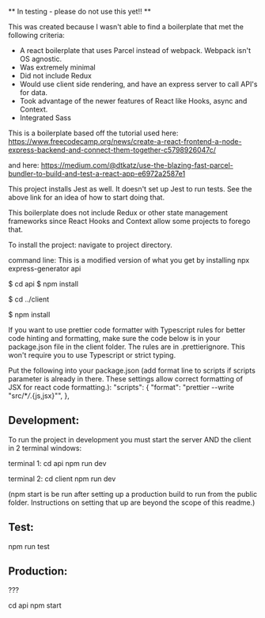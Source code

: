 ** In testing - please do not use this yet!! **

This was created because I wasn't able to find a boilerplate that met the following criteria:

- A react boilerplate that uses Parcel instead of webpack. Webpack isn't OS agnostic.
- Was extremely minimal
- Did not include Redux
- Would use client side rendering, and have an express server to call API's for data.
- Took advantage of the newer features of React like Hooks, async and Context.
- Integrated Sass

This is a boilerplate based off the tutorial used here:
https://www.freecodecamp.org/news/create-a-react-frontend-a-node-express-backend-and-connect-them-together-c5798926047c/

and here:
https://medium.com/@dtkatz/use-the-blazing-fast-parcel-bundler-to-build-and-test-a-react-app-e6972a2587e1

This project installs Jest as well. It doesn't set up Jest to run tests. See the above link for an idea of how to start doing that.

This boilerplate does not include Redux or other state management frameworks since React Hooks and Context allow some projects to forego that.

To install the project:
navigate to project directory.

command line:
This is a modified version of what you get by installing npx express-generator api

\$ cd api
\$ npm install

\$ cd ../client

\$ npm install

If you want to use prettier code formatter with Typescript rules for better code hinting and formatting, make sure the code below is in your package.json file in the client folder. The rules are in .prettierignore. This won't require you to use Typescript or strict typing.

Put the following into your package.json (add format line to scripts if scripts parameter is already in there. These settings allow correct formatting of JSX for react code formatting.):
"scripts": {
"format": "prettier --write \"src/\*_/_.{js,jsx}\"",
},

## Development:

To run the project in development you must start the server AND the client in 2 terminal windows:

terminal 1:
cd api
npm run dev

terminal 2:
cd client
npm run dev

(npm start is be run after setting up a production build to run from the public folder. Instructions on setting that up are beyond the scope of this readme.)

## Test:

npm run test

## Production:

???

cd api
npm start
